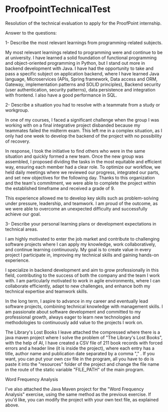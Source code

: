 # ProofpointTechnicalTest
Resolution of the technical evaluation to apply for the ProofPoint internship.


Answer to the questions:

1- Describe the most relevant learnings from programming-related subjects.

My most relevant learnings related to programming were and continue to be at university. I have learned a solid foundation of functional programming and object-oriented programming in Python, but I stand out more in backend development with Java. I have had the opportunity to take and pass a specific subject on application backend, where I have learned Java language, Microservices (APIs, Spring framework, Data access and ORM, Gateway, implementation patterns and SOLID principles), Backend security (user authentication, security patterns), data persistence and integration with frontend. I also have a good performance in SQL.

2- Describe a situation you had to resolve with a teammate from a study or workgroup.

In one of my courses, I faced a significant challenge when the group I was working with on a final integrative project disbanded because my teammates failed the midterm exam. This left me in a complex situation, as I only had one week to develop the backend of the project with no possibility of recovery.

In response, I took the initiative to find others who were in the same situation and quickly formed a new team. Once the new group was assembled, I proposed dividing the tasks in the most equitable and efficient way, ensuring each member had a clear role. To optimize our workflow, we held daily meetings where we reviewed our progress, integrated our parts, and set new objectives for the following day. Thanks to this organization and the team's commitment, we were able to complete the project within the established timeframe and received a grade of 9.

This experience allowed me to develop key skills such as problem-solving under pressure, leadership, and teamwork. I am proud of the outcome, as we were able to overcome an unexpected difficulty and successfully achieve our goal.

3- Describe your personal learning plans or development expectations in technical areas.

I am highly motivated to enter the job market and contribute to challenging software projects where I can apply my knowledge, work collaboratively, and continue learning continuously. My goal is to create value in every project I participate in, improving my technical skills and gaining hands-on experience.

I specialize in backend development and aim to grow professionally in this field, contributing to the success of both the company and the team I work with. I am particularly motivated to work in agile environments, where I can collaborate efficiently, adapt to new challenges, and enhance both my technical expertise and teamwork skills.

In the long term, I aspire to advance in my career and eventually lead software projects, combining technical knowledge with management skills. I am passionate about software development and committed to my professional growth, always eager to learn new technologies and methodologies to continuously add value to the projects I work on.


The Library's Lost Books
I leave attached the compressed where there is a java maven project where I solve the problem of "The Library's Lost Books", with the help of AI, I have created a CSV file of 211 book records with forced errors and a header line (it is inside the project), where each entry has a title, author name and publication date separated by a comma "," . If you want, you can put your own csv file in the program, all you have to do is paste it into the "resources" folder of the project and change the file name in the route of the static variable "FILE_PATH" of the main program.

Word Frequency Analysis


I've also attached the Java Maven project for the "Word Frequency Analysis" exercise, using the same method as the previous exercise. If you'd like, you can modify the project with your own text file, as explained above.
